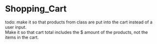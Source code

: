 # Shopping_Cart

todo:
make it so that products from class are put into the cart instead of a user input.  
Make it so that cart total includes the $ amount of the products, not the items in the cart.